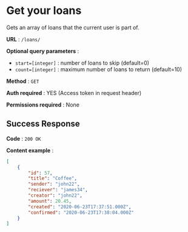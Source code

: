 # Get your loans

Gets an array of loans that the current user is part of.

**URL** : `/loans/`

**Optional query parameters** :
* `start=[integer]` : number of loans to skip (default=0)
* `count=[integer]` : maximum number of loans to return (default=10)

**Method** : `GET`

**Auth required** : YES (Access token in request header)

**Permissions required** : None

## Success Response

**Code** : `200 OK`

**Content example** :

```json
[
    {
        "id": 57,
        "title": "Coffee",
        "sender": "john22",
        "reciever": "james34",
        "creator": "john22",
        "amount": 20.45,
        "created": "2020-06-23T17:37:51.000Z",
        "confirmed": "2020-06-23T17:38:04.000Z"
    }
]
```